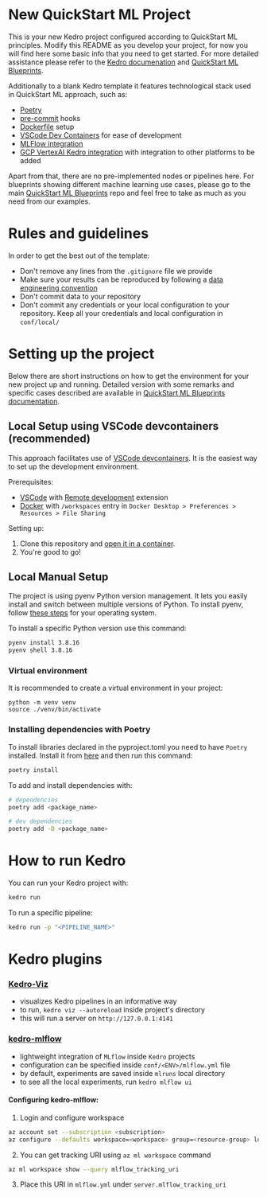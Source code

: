 # New QuickStart ML Project

This is your new Kedro project configured according to QuickStart ML principles. Modify this README as you develop your project, for now you will find here some basic info that you need to get started. For more detailed assistance please refer to the [Kedro documenation](https://kedro.readthedocs.io/en/stable/index.html) and [QuickStart ML Blueprints](https://github.com/getindata/quickstart-ml-blueprints).

Additionally to a blank Kedro template it features technological stack used in QuickStart ML approach, such as:
  - [Poetry](https://python-poetry.org/)
  - [pre-commit](https://pre-commit.com/) hooks
  - [Dockerfile](https://docs.docker.com/engine/reference/builder/) setup
  - [VSCode Dev Containers](https://code.visualstudio.com/docs/devcontainers/containers) for ease of development
  - [MLFlow integration](https://kedro-mlflow.readthedocs.io/en/stable/)
  - [GCP VertexAI Kedro integration](https://github.com/getindata/kedro-vertexai) with integration to other platforms to be added

 Apart from that, there are no pre-implemented nodes or pipelines here. For blueprints showing different machine learning use cases, please go to the main [QuickStart ML Blueprints](https://github.com/getindata/quickstart-ml-blueprints) repo and feel free to take as much as you need from our examples.

# Rules and guidelines

In order to get the best out of the template:

* Don't remove any lines from the `.gitignore` file we provide
* Make sure your results can be reproduced by following a [data engineering convention](https://kedro.readthedocs.io/en/stable/faq/faq.html#what-is-data-engineering-convention)
* Don't commit data to your repository
* Don't commit any credentials or your local configuration to your repository. Keep all your credentials and local configuration in `conf/local/`

# Setting up the project

Below there are short instructions on how to get the environment for your new project up and running. Detailed version with some remarks and specific cases described are available in [QuickStart ML Blueprints documentation](https://github.com/getindata/quickstart-ml-blueprints).

## Local Setup using VSCode devcontainers (recommended)
This approach facilitates use of [VSCode devcontainers](https://code.visualstudio.com/docs/devcontainers/containers). It is the easiest way to set up the development environment. 

Prerequisites:
* [VSCode](https://code.visualstudio.com/) with [Remote development](https://marketplace.visualstudio.com/items?itemName=ms-vscode-remote.vscode-remote-extensionpack) extension
* [Docker](https://www.docker.com/) with `/workspaces` entry in `Docker Desktop > Preferences > Resources > File Sharing`

Setting up:
1. Clone this repository and [open it in a container](https://code.visualstudio.com/docs/devcontainers/containers#_quick-start-open-an-existing-folder-in-a-container).
2. You're good to go!

## Local Manual Setup

The project is using pyenv Python version management. It lets you easily install and switch between multiple versions of Python. To install pyenv, follow [these steps](https://github.com/pyenv/pyenv#installation=) for your operating system.

To install a specific Python version use this command:
```bash
pyenv install 3.8.16
pyenv shell 3.8.16
```

### Virtual environment

It is recommended to create a virtual environment in your project:
```
python -m venv venv
source ./venv/bin/activate
```

### Installing dependencies with Poetry

To install libraries declared in the pyproject.toml you need to have `Poetry` installed. Install it from [here](https://python-poetry.org/docs/#installing-with-the-official-installer) and then run this command:
```bash
poetry install
```

To add and install dependencies with:
```bash
# dependencies
poetry add <package_name>

# dev dependencies
poetry add -D <package_name>
```
# How to run Kedro

You can run your Kedro project with:

```bash
kedro run
```

To run a specific pipeline:
```bash
kedro run -p "<PIPELINE_NAME>"
```

# Kedro plugins
### [Kedro-Viz](https://github.com/kedro-org/kedro-viz)
- visualizes Kedro pipelines in an informative way
- to run, `kedro viz --autoreload` inside project's directory
- this will run a server on `http://127.0.0.1:4141`


### [kedro-mlflow](https://github.com/Galileo-Galilei/kedro-mlflow)
- lightweight integration of `MLflow` inside `Kedro` projects
- configuration can be specified inside `conf/<ENV>/mlflow.yml` file
- by default, experiments are saved inside `mlruns` local directory
- to see all the local experiments, run `kedro mlflow ui`

#### Configuring kedro-mlflow:
1. Login and configure workspace
```bash
az account set --subscription <subscription>
az configure --defaults workspace=<workspace> group=<resource-group> location=<location>
```
2. You can get tracking URI using `az ml workspace` command 
```bash
az ml workspace show --query mlflow_tracking_uri
```

3. Place this URI in `mlflow.yml` under `server.mlflow_tracking_uri` 